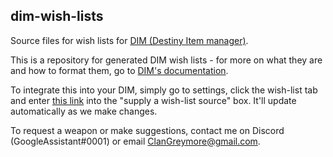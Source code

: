 ## dim-wish-lists
Source files for wish lists for [DIM (Destiny Item manager)](https://github.com/DestinyItemManager).

This is a repository for generated DIM wish lists - for more on what they are and how to format them, go to [DIM's documentation](https://github.com/DestinyItemManager/DIM/blob/master/docs/COMMUNITY_CURATIONS.md).

To integrate this into your DIM, simply go to settings, click the wish-list tab and enter [this link](https://raw.githubusercontent.com/ClanGreymore/dim-wish-lists/main/PvP_Wishlist.txt) into the "supply a wish-list source" box. It'll update automatically as we make changes.

To request a weapon or make suggestions, contact me on Discord (GoogleAssistant#0001) or email ClanGreymore@gmail.com.
